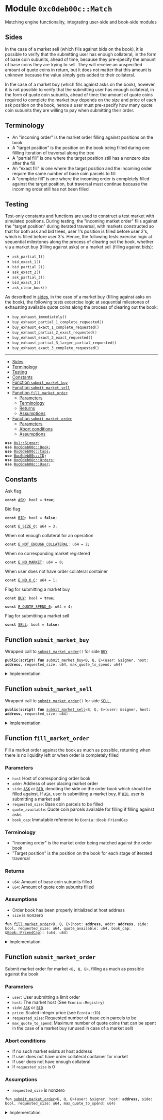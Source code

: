 
<a name="0xc0deb00c_Match"></a>

# Module `0xc0deb00c::Match`

Matching engine functionality, integrating user-side and book-side
modules


<a name="@Sides_0"></a>

## Sides


In the case of a market sell (which fills against bids on the book),
it is possible to verify that the submitting user has enough
collateral, in the form of base coin subunits, ahead of time,
because they pre-specify the amount of base coins they are trying to
sell. They will receive an unspecified amount of quote coins in
return, but it does not matter that this amount is unknown because
the value simply gets added to their collateral.

In the case of a market buy (which fills against asks on the book),
however, it is not possible to verify that the submitting user has
enough collateral, in the form of quote coin subunits, ahead of
time: the amount of quote coins required to complete the market buy
depends on the size and price of each ask position on the book,
hence a user must pre-specify how many quote coin subunits they are
willing to pay when submitting their order.


<a name="@Terminology_1"></a>

## Terminology

* An "incoming order" is the market order filling against positions
on the book
* A "target position" is the position on the book being filled
during one fillling iteration of traversal along the tree
* A "partial fill" is one where the target position still has a
nonzero size after the fill
* An "exact fill" is one where the target position and the incoming
order require the same number of base coin parcels to fill
* A "complete fill" is one where the incoming order is completely
filled against the target position, but traversal must continue
because the incoming order still has not been filled


<a name="@Testing_2"></a>

## Testing


Test-only constants and functions are used to construct a test
market with simulated positions. During testing, the "incoming
market order" fills against the "target position" during iterated
traversal, with markets constructed so that for both ask and bid
trees, user 1's position is filled before user 2's, which is filled
before user 3's. Hence, the following tests exercise logic at
sequential milestones along the process of clearing out the book,
whether via a market buy (filling against asks) or a market sell
(filling against bids):
* <code>ask_partial_1()</code>
* <code>bid_exact_1()</code>
* <code>bid_partial_2()</code>
* <code>ask_exact_2()</code>
* <code>ask_partial_3()</code>
* <code>bid_exact_3()</code>
* <code>ask_clear_book()</code>

As described in [sides](#sides), in the case of a market buy
(filling against asks on the book), the following tests excercise
logic at sequential milestones of exhausting available quote coins
along the process of clearing out the book:
* <code>buy_exhaust_immediately()</code>
* <code>buy_exhaust_partial_1_complete_requested()</code>
* <code>buy_exhaust_exact_1_complete_requested()</code>
* <code>buy_exhaust_partial_2_exact_requested()</code>
* <code>buy_exhaust_exact_2_exact_requested()</code>
* <code>buy_exhaust_partial_3_larger_partial_requested()</code>
* <code>buy_exhaust_exact_3_complete_requested()</code>

---


-  [Sides](#@Sides_0)
-  [Terminology](#@Terminology_1)
-  [Testing](#@Testing_2)
-  [Constants](#@Constants_3)
-  [Function `submit_market_buy`](#0xc0deb00c_Match_submit_market_buy)
-  [Function `submit_market_sell`](#0xc0deb00c_Match_submit_market_sell)
-  [Function `fill_market_order`](#0xc0deb00c_Match_fill_market_order)
    -  [Parameters](#@Parameters_4)
    -  [Terminology](#@Terminology_5)
    -  [Returns](#@Returns_6)
    -  [Assumptions](#@Assumptions_7)
-  [Function `submit_market_order`](#0xc0deb00c_Match_submit_market_order)
    -  [Parameters](#@Parameters_8)
    -  [Abort conditions](#@Abort_conditions_9)
    -  [Assumptions](#@Assumptions_10)


<pre><code><b>use</b> <a href="../../../build/MoveStdlib/docs/Signer.md#0x1_Signer">0x1::Signer</a>;
<b>use</b> <a href="Book.md#0xc0deb00c_Book">0xc0deb00c::Book</a>;
<b>use</b> <a href="Caps.md#0xc0deb00c_Caps">0xc0deb00c::Caps</a>;
<b>use</b> <a href="ID.md#0xc0deb00c_ID">0xc0deb00c::ID</a>;
<b>use</b> <a href="Orders.md#0xc0deb00c_Orders">0xc0deb00c::Orders</a>;
<b>use</b> <a href="User.md#0xc0deb00c_User">0xc0deb00c::User</a>;
</code></pre>



<a name="@Constants_3"></a>

## Constants


<a name="0xc0deb00c_Match_ASK"></a>

Ask flag


<pre><code><b>const</b> <a href="Match.md#0xc0deb00c_Match_ASK">ASK</a>: bool = <b>true</b>;
</code></pre>



<a name="0xc0deb00c_Match_BID"></a>

Bid flag


<pre><code><b>const</b> <a href="Match.md#0xc0deb00c_Match_BID">BID</a>: bool = <b>false</b>;
</code></pre>



<a name="0xc0deb00c_Match_E_SIZE_0"></a>



<pre><code><b>const</b> <a href="Match.md#0xc0deb00c_Match_E_SIZE_0">E_SIZE_0</a>: u64 = 3;
</code></pre>



<a name="0xc0deb00c_Match_E_NOT_ENOUGH_COLLATERAL"></a>

When not enough collateral for an operation


<pre><code><b>const</b> <a href="Match.md#0xc0deb00c_Match_E_NOT_ENOUGH_COLLATERAL">E_NOT_ENOUGH_COLLATERAL</a>: u64 = 2;
</code></pre>



<a name="0xc0deb00c_Match_E_NO_MARKET"></a>

When no corresponding market registered


<pre><code><b>const</b> <a href="Match.md#0xc0deb00c_Match_E_NO_MARKET">E_NO_MARKET</a>: u64 = 0;
</code></pre>



<a name="0xc0deb00c_Match_E_NO_O_C"></a>

When user does not have order collateral container


<pre><code><b>const</b> <a href="Match.md#0xc0deb00c_Match_E_NO_O_C">E_NO_O_C</a>: u64 = 1;
</code></pre>



<a name="0xc0deb00c_Match_BUY"></a>

Flag for submitting a market buy


<pre><code><b>const</b> <a href="Match.md#0xc0deb00c_Match_BUY">BUY</a>: bool = <b>true</b>;
</code></pre>



<a name="0xc0deb00c_Match_E_QUOTE_SPEND_0"></a>



<pre><code><b>const</b> <a href="Match.md#0xc0deb00c_Match_E_QUOTE_SPEND_0">E_QUOTE_SPEND_0</a>: u64 = 4;
</code></pre>



<a name="0xc0deb00c_Match_SELL"></a>

Flag for submitting a market sell


<pre><code><b>const</b> <a href="Match.md#0xc0deb00c_Match_SELL">SELL</a>: bool = <b>false</b>;
</code></pre>



<a name="0xc0deb00c_Match_submit_market_buy"></a>

## Function `submit_market_buy`

Wrapped call to <code><a href="Match.md#0xc0deb00c_Match_submit_market_order">submit_market_order</a>()</code> for side <code><a href="Match.md#0xc0deb00c_Match_BUY">BUY</a></code>


<pre><code><b>public</b>(<b>script</b>) <b>fun</b> <a href="Match.md#0xc0deb00c_Match_submit_market_buy">submit_market_buy</a>&lt;B, Q, E&gt;(user: &signer, host: <b>address</b>, requested_size: u64, max_quote_to_spend: u64)
</code></pre>



<details>
<summary>Implementation</summary>


<pre><code><b>public</b>(<b>script</b>) <b>fun</b> <a href="Match.md#0xc0deb00c_Match_submit_market_buy">submit_market_buy</a>&lt;B, Q, E&gt;(
    user: &signer,
    host: <b>address</b>,
    requested_size: u64,
    max_quote_to_spend: u64
) {
    <a href="Match.md#0xc0deb00c_Match_submit_market_order">submit_market_order</a>&lt;B, Q, E&gt;(
        user, host, <a href="Match.md#0xc0deb00c_Match_BUY">BUY</a>, requested_size, max_quote_to_spend);
}
</code></pre>



</details>

<a name="0xc0deb00c_Match_submit_market_sell"></a>

## Function `submit_market_sell`

Wrapped call to <code><a href="Match.md#0xc0deb00c_Match_submit_market_order">submit_market_order</a>()</code> for side <code><a href="Match.md#0xc0deb00c_Match_SELL">SELL</a></code>,


<pre><code><b>public</b>(<b>script</b>) <b>fun</b> <a href="Match.md#0xc0deb00c_Match_submit_market_sell">submit_market_sell</a>&lt;B, Q, E&gt;(user: &signer, host: <b>address</b>, requested_size: u64)
</code></pre>



<details>
<summary>Implementation</summary>


<pre><code><b>public</b>(<b>script</b>) <b>fun</b> <a href="Match.md#0xc0deb00c_Match_submit_market_sell">submit_market_sell</a>&lt;B, Q, E&gt;(
    user: &signer,
    host: <b>address</b>,
    requested_size: u64,
) {
    <a href="Match.md#0xc0deb00c_Match_submit_market_order">submit_market_order</a>&lt;B, Q, E&gt;(user, host, <a href="Match.md#0xc0deb00c_Match_SELL">SELL</a>, requested_size, 0);
}
</code></pre>



</details>

<a name="0xc0deb00c_Match_fill_market_order"></a>

## Function `fill_market_order`

Fill a market order against the book as much as possible,
returning when there is no liquidity left or when order is
completely filled


<a name="@Parameters_4"></a>

### Parameters

* <code>host</code> Host of corresponding order book
* <code>addr</code>: Address of user placing market order
* <code>side</code>: <code><a href="Match.md#0xc0deb00c_Match_ASK">ASK</a></code> or <code><a href="Match.md#0xc0deb00c_Match_BID">BID</a></code>, denoting the side on the order book
which should be filled against. If <code><a href="Match.md#0xc0deb00c_Match_ASK">ASK</a></code>, user is submitting
a market buy, if <code><a href="Match.md#0xc0deb00c_Match_BID">BID</a></code>, user is submitting a market sell
* <code>requested_size</code>: Base coin parcels to be filled
* <code>quote_available</code>: Quote coin parcels available for filling if
filling against asks
* <code>book_cap</code>: Immutable reference to <code>Econia::Book:FriendCap</code>


<a name="@Terminology_5"></a>

### Terminology

* "Incoming order" is the market order being matched against
the order book
* "Target position" is the position on the book for each stage
of iterated traversal


<a name="@Returns_6"></a>

### Returns

* <code>u64</code>: Amount of base coin subunits filled
* <code>u64</code>: Amount of quote coin subunits filled


<a name="@Assumptions_7"></a>

### Assumptions

* Order book has been properly initialized at host address
* <code>size</code> is nonzero


<pre><code><b>fun</b> <a href="Match.md#0xc0deb00c_Match_fill_market_order">fill_market_order</a>&lt;B, Q, E&gt;(host: <b>address</b>, addr: <b>address</b>, side: bool, requested_size: u64, quote_available: u64, book_cap: &<a href="Book.md#0xc0deb00c_Book_FriendCap">Book::FriendCap</a>): (u64, u64)
</code></pre>



<details>
<summary>Implementation</summary>


<pre><code><b>fun</b> <a href="Match.md#0xc0deb00c_Match_fill_market_order">fill_market_order</a>&lt;B, Q, E&gt;(
    host: <b>address</b>,
    addr: <b>address</b>,
    side: bool,
    requested_size: u64,
    quote_available: u64,
    book_cap: &BookCap
): (
    u64,
    u64,
) {
    // Get number of positions on corresponding order book side
    <b>let</b> n_positions = <b>if</b> (side == <a href="Match.md#0xc0deb00c_Match_ASK">ASK</a>) n_asks&lt;B, Q, E&gt;(host, book_cap)
        <b>else</b> n_bids&lt;B, Q, E&gt;(host, book_cap);
    // Return no fills <b>if</b> no positions on book
    <b>if</b> (n_positions == 0) <b>return</b> (0, 0);
    // Get scale factor of corresponding order book
    <b>let</b> scale_factor = scale_factor&lt;B, Q, E&gt;(host, book_cap);
    // Initialize counters for base coin parcels and quote coin
    // subunits filled
    <b>let</b> (base_parcels_filled, quote_coins_filled) = (0, 0);
    // Initialize traversal, storing <a href="ID.md#0xc0deb00c_ID">ID</a> of target position, <b>address</b>
    // of user holding it, the parent field of corresponding tree
    // node, child index of corresponding node, amount filled, <b>if</b> an
    // exact match between incoming order and target position, and
    // <b>if</b> the incoming order <b>has</b> insufficient quote coins in case of
    // an ask
    <b>let</b> (target_id, target_addr, target_p_f, target_c_i, filled, exact,
         insufficient_quote) =
        init_traverse_fill&lt;B, Q, E&gt;(
            host, addr, side, requested_size, quote_available, book_cap);
    <b>loop</b> { // Begin traversal <b>loop</b>
        // Update counter for number of base parcels filled
        base_parcels_filled = base_parcels_filled + filled;
        // Calculate number of quote coins just filled
        <b>let</b> quote_coins_just_filled = id_p(target_id) * filled;
        // Update counter for number of quote coins filled
        quote_coins_filled = quote_coins_filled + quote_coins_just_filled;
        // If filling against asks, <b>update</b> counter for quote coins
        // still available for filling
        <b>if</b> (side == <a href="Match.md#0xc0deb00c_Match_ASK">ASK</a>) quote_available =
            quote_available - quote_coins_just_filled;
        // Decrement requested size left <b>to</b> match
        requested_size = requested_size - filled;
        // Determine <b>if</b> target position completely filled
        <b>let</b> complete = ((exact || requested_size &gt; 0) &&
                        !insufficient_quote);
        // Route funds between conterparties, <b>update</b> open orders
        process_fill&lt;B, Q, E&gt;(target_addr, addr, side, target_id, filled,
                              scale_factor, complete);
        // If incoming order unfilled and can traverse
        <b>if</b> (requested_size &gt; 0 && n_positions &gt; 1 && !insufficient_quote) {
            // Traverse pop fill <b>to</b> next position
            (target_id, target_addr, target_p_f, target_c_i, filled, exact,
                insufficient_quote)
                = traverse_pop_fill&lt;B, Q, E&gt;(
                    host, addr, side, requested_size, quote_available,
                    n_positions, target_id, target_p_f, target_c_i,
                    book_cap);
            // Decrement count of positions on book for given side
            n_positions = n_positions - 1;
        } <b>else</b> { // If should not <b>continue</b> iterated traverse fill
            // Determine <b>if</b> a partial target fill was made
            <b>let</b> partial_target_fill =
                (requested_size == 0 && !exact) || insufficient_quote;
            // If anything other than a partial target fill made
            <b>if</b> (!partial_target_fill) {
                // Cancel target position
                cancel_position&lt;B, Q, E&gt;(host, side, target_id, book_cap);
            };
            // Refresh the max bid/<b>min</b> ask <a href="ID.md#0xc0deb00c_ID">ID</a> for the order book
            refresh_extreme_order_id&lt;B, Q, E&gt;(host, side, book_cap);
            <b>break</b> // Break out of iterated traversal <b>loop</b>
        };
    };
    // Return base coin subunits and quote coin subunits filled
    (base_parcels_filled * scale_factor, quote_coins_filled)
}
</code></pre>



</details>

<a name="0xc0deb00c_Match_submit_market_order"></a>

## Function `submit_market_order`

Submit market order for market <code>&lt;B, Q, E&gt;</code>, filling as much
as possible against the book


<a name="@Parameters_8"></a>

### Parameters

* <code>user</code>: User submitting a limit order
* <code>host</code>: The market host (See <code>Econia::Registry</code>)
* <code>side</code>: <code><a href="Match.md#0xc0deb00c_Match_ASK">ASK</a></code> or <code><a href="Match.md#0xc0deb00c_Match_BID">BID</a></code>
* <code>price</code>: Scaled integer price (see <code>Econia::ID</code>)
* <code>requested_size</code>: Requested number of base coin parcels to be
* <code>max_quote_to_spend</code>: Maximum number of quote coins that can
be spent in the case of a market buy (unused in case of a
market sell)


<a name="@Abort_conditions_9"></a>

### Abort conditions

* If no such market exists at host address
* If user does not have order collateral container for market
* If user does not have enough collateral
* If <code>requested_size</code> is 0


<a name="@Assumptions_10"></a>

### Assumptions

* <code>requested_size</code> is nonzero


<pre><code><b>fun</b> <a href="Match.md#0xc0deb00c_Match_submit_market_order">submit_market_order</a>&lt;B, Q, E&gt;(user: &signer, host: <b>address</b>, side: bool, requested_size: u64, max_quote_to_spend: u64)
</code></pre>



<details>
<summary>Implementation</summary>


<pre><code><b>fun</b> <a href="Match.md#0xc0deb00c_Match_submit_market_order">submit_market_order</a>&lt;B, Q, E&gt;(
    user: &signer,
    host: <b>address</b>,
    side: bool,
    requested_size: u64,
    max_quote_to_spend: u64
) {
    // Assert order <b>has</b> actual size
    <b>assert</b>!(requested_size &gt; 0, <a href="Match.md#0xc0deb00c_Match_E_SIZE_0">E_SIZE_0</a>);
    // If a market buy, <b>assert</b> willing <b>to</b> spend quote coins
    <b>if</b> (side == <a href="Match.md#0xc0deb00c_Match_BUY">BUY</a>) <b>assert</b>!(max_quote_to_spend &gt; 0, <a href="Match.md#0xc0deb00c_Match_E_QUOTE_SPEND_0">E_QUOTE_SPEND_0</a>);
    // Get book-side and open-orders side capabilities
    <b>let</b> (book_cap, orders_cap) = (book_cap(), orders_cap());
    // Assert market <b>exists</b> at given host <b>address</b>
    <b>assert</b>!(exists_book&lt;B, Q, E&gt;(host, &book_cap), <a href="Match.md#0xc0deb00c_Match_E_NO_MARKET">E_NO_MARKET</a>);
    <b>let</b> user_address = address_of(user); // Get user <b>address</b>
    // Assert user <b>has</b> order collateral container
    <b>assert</b>!(exists_o_c&lt;B, Q, E&gt;(user_address, &orders_cap), <a href="Match.md#0xc0deb00c_Match_E_NO_O_C">E_NO_O_C</a>);
    // Update user sequence counter
    update_user_seq_counter(user, &orders_cap);
    // Get available collateral for user on given market
    <b>let</b> (base_available, quote_available) =
        get_available_collateral&lt;B, Q, E&gt;(user_address, &orders_cap);
    // If submitting a market buy (<b>if</b> filling against ask positions
    // on the order book)
    <b>if</b> (side == <a href="Match.md#0xc0deb00c_Match_BUY">BUY</a>) {
        // Assert user <b>has</b> enough quote coins <b>to</b> spend
        <b>assert</b>!(quote_available &gt;= max_quote_to_spend,
            <a href="Match.md#0xc0deb00c_Match_E_NOT_ENOUGH_COLLATERAL">E_NOT_ENOUGH_COLLATERAL</a>);
        // Fill a market order through the matching engine, storing
        // numer of quote coins spent
        <b>let</b> (_, quote_coins_spent) = <a href="Match.md#0xc0deb00c_Match_fill_market_order">fill_market_order</a>&lt;B, Q, E&gt;(
            host, user_address, <a href="Match.md#0xc0deb00c_Match_ASK">ASK</a>, requested_size, max_quote_to_spend,
            &book_cap());
        // Update count of available quote coins
        dec_available_collateral&lt;B, Q, E&gt;(
            user_address, 0, quote_coins_spent, &orders_cap);
    } <b>else</b> { // If submitting a market sell (filling against bids)
        // Get number of base coins required <b>to</b> execute market sell
        <b>let</b> base_coins_required = requested_size *
            orders_scale_factor&lt;B, Q, E&gt;(user_address, &orders_cap());
        // Assert user <b>has</b> enough available base coins <b>to</b> sell
        <b>assert</b>!(base_available &gt;= base_coins_required,
            <a href="Match.md#0xc0deb00c_Match_E_NOT_ENOUGH_COLLATERAL">E_NOT_ENOUGH_COLLATERAL</a>);
        // Fill a market order through the matching engine, storing
        // numer of base coin subunits sold
        <b>let</b> (base_coins_sold, _) = <a href="Match.md#0xc0deb00c_Match_fill_market_order">fill_market_order</a>&lt;B, Q, E&gt;(
            host, user_address, <a href="Match.md#0xc0deb00c_Match_BID">BID</a>, requested_size, 0, &book_cap());
        // Update count of available base coins
        dec_available_collateral&lt;B, Q, E&gt;(
            user_address, base_coins_sold, 0, &orders_cap);
    }
}
</code></pre>



</details>
